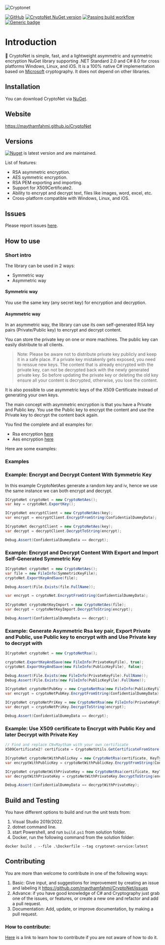 ![Cryptonet](https://raw.githubusercontent.com/maythamfahmi/CryptoNet/main/img/CryptoNetLogo.svg)

[![GitHub](https://img.shields.io/github/license/maythamfahmi/cryptonet)](https://github.com/maythamfahmi/CryptoNet/blob/main/LICENSE)
[![CryptoNet NuGet version](https://img.shields.io/nuget/v/CryptoNet?color=blue)](https://www.nuget.org/packages/CryptoNet/)
[![Passing build workflow](https://github.com/maythamfahmi/CryptoNet/actions/workflows/ci.yml/badge.svg)](https://github.com/maythamfahmi/CryptoNet/actions/workflows/ci.yml)
[![Generic badge](https://img.shields.io/badge/support-.NET%20Standard%202.0-blue.svg)](https://github.com/maythamfahmi/CryptoNet)

# Introduction
:rocket: CryptoNet is simple, fast, and a lightweight asymmetric and symmetric encryption NuGet library supporting .NET Standard 2.0 and C# 8.0 for cross platforms Windows, Linux, and iOS.
It is a 100% native C# implementation based on [Microsoft](https://docs.microsoft.com/en-us/dotnet/api/system.security.cryptography?view=net-6.0) cryptography.
It does not depend on other libraries.

## Installation

You can download CryptoNet via [NuGet](https://www.nuget.org/packages/CryptoNet).

## Website

https://maythamfahmi.github.io/CryptoNet

## Versions

[![Nuget](https://img.shields.io/nuget/v/cryptonet?style=social)](https://www.nuget.org/packages/CryptoNet/) is latest version and are maintained. 

List of features:
- RSA asymmetric encryption.
- AES symmetric encryption.
- RSA PEM exporting and importing.
- Support for X509Certificate2.
- Ability to encrypt and decrypt text, files like images, word, excel, etc.
- Cross-platform compatible with Windows, Linux, and iOS.

## Issues

Please report issues [here](https://github.com/maythamfahmi/CryptoNet/issues).

## How to use

### Short intro

The library can be used in 2 ways:

* Symmetric way
* Asymmetric way

#### Symmetric way
You use the same key (any secret key) for encryption and decryption.

#### Asymmetric way
In an asymmetric way, the library can use its own self-generated RSA key pairs (Private/Public key) to encrypt and decrypt content.

You can store the private key on one or more machines. The public key can easily distribute to all clients.

> Note: Please be aware not to distribute private key publicly and keep it in a safe place. If a private key mistakenly gets exposed, you need to reissue new keys. The content that is already encrypted with the private key, can not be decrypted back with the newly generated private key. So before updating the private key or deleting the old key ensure all your content is decrypted, otherwise, you lose the content.

It is also possible to use asymmetric keys of the X509 Certificate instead of generating your own keys.

The main concept with asymmetric encryption is that you have a Private and Public key. You use the Public key to encrypt the content and use the Private key to decrypt the content back again.

You find the complete and all examples for:

- Rsa encryption [here](https://github.com/maythamfahmi/CryptoNet/blob/main/CryptoNet.Cli/ExampleRsa.cs)
- Aes encryption [here](https://github.com/maythamfahmi/CryptoNet/blob/main/CryptoNet.Cli/ExampleAes.cs) 


Here are some examples:

### Examples

### Example: Encrypt and Decrypt Content With Symmetric Key
In this example CryptoNetAes generate a random key and iv, hence we use the same instance we can both encrypt and decrypt.
```csharp
ICryptoNet cryptoNet = new CryptoNetAes();
var key = cryptoNet.ExportKey();

ICryptoNet encryptClient = new CryptoNetAes(key);
var encrypt = encryptClient.EncryptFromString(ConfidentialDummyData);

ICryptoNet decryptClient = new CryptoNetAes(key);
var decrypt = decryptClient.DecryptToString(encrypt);

Debug.Assert(ConfidentialDummyData == decrypt);
```

### Example: Encrypt and Decrypt Content With Export and Import Self-Generated Symmetric Key
```csharp
ICryptoNet cryptoNet = new CryptoNetAes();
var file = new FileInfo(SymmetricKeyFile);
cryptoNet.ExportKeyAndSave(file);

Debug.Assert(File.Exists(file.FullName));

var encrypt = cryptoNet.EncryptFromString(ConfidentialDummyData);
        
ICryptoNet cryptoNetKeyImport = new CryptoNetAes(file);
var decrypt = cryptoNetKeyImport.DecryptToString(encrypt);

Debug.Assert(ConfidentialDummyData == decrypt);
```

### Example: Generate Asymmetric Rsa key pair, Export Private and Public, use Public key to encrypt with and Use Private key to decrypt with
```csharp
ICryptoNet cryptoNet = new CryptoNetRsa();

cryptoNet.ExportKeyAndSave(new FileInfo(PrivateKeyFile), true);
cryptoNet.ExportKeyAndSave(new FileInfo(PublicKeyFile), false);

Debug.Assert(File.Exists(new FileInfo(PrivateKeyFile).FullName));
Debug.Assert(File.Exists(new FileInfo(PublicKeyFile).FullName));

ICryptoNet cryptoNetPubKey = new CryptoNetRsa(new FileInfo(PublicKeyFile));
var encrypt = cryptoNetPubKey.EncryptFromString(ConfidentialDummyData);

ICryptoNet cryptoNetPriKey = new CryptoNetRsa(new FileInfo(PrivateKeyFile));
var decrypt = cryptoNetPriKey.DecryptToString(encrypt);

Debug.Assert(ConfidentialDummyData == decrypt);
```

### Example: Use X509 certificate to Encrypt with Public Key and later Decrypt with Private Key
```csharp
// Find and replace CN=Maytham with your own certificate
X509Certificate2? certificate = CryptoNetUtils.GetCertificateFromStore("CN=Maytham");

ICryptoNet cryptoNetWithPublicKey = new CryptoNetRsa(certificate, KeyType.PublicKey);
var encryptWithPublicKey = cryptoNetWithPublicKey.EncryptFromString(ConfidentialDummyData);

ICryptoNet cryptoNetWithPrivateKey = new CryptoNetRsa(certificate, KeyType.PrivateKey);
var decryptWithPrivateKey = cryptoNetWithPrivateKey.DecryptToString(encryptWithPublicKey);

Debug.Assert(ConfidentialDummyData == decryptWithPrivateKey);
```

## Build and Testing
You have different options to build and run the unit tests from:
 1. Visual Studio 2019/2022.
 2. dotnet command line.
 3. start Powershell, and run ```build.ps1``` from solution folder.
 4. Docker, run the following command from the solution folder:

```
docker build . --file .\Dockerfile --tag cryptonet-service:latest
```

## Contributing

You are more than welcome to contribute in one of the following ways:

1. Basic: Give input, and suggestions for improvement by creating an issue and labeling it https://github.com/maythamfahmi/CryptoNet/issues
2. Advance: if you have good knowledge of C# and Cryptography just grab one of the issues, or features, or create a new one and refactor and add a pull request.
3. Documentation: Add, update, or improve documentation, by making a pull request.

### How to contribute:

[Here](https://www.dataschool.io/how-to-contribute-on-github/) is a link to learn how to contribute if you are not aware of how to do it.

